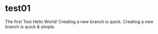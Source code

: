 # test01
The first Test
Hello World!
Creating a new branch is quick.
Creating a new branch is quick & simple.